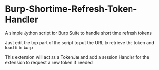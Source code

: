 # Burp-Shortime-Refresh-Token-Handler
A simple Jython script for Burp Suite to handle short time refresh tokens

Just edit the top part of the script to put the URL to retrieve the token and load it in burp

This extension will act as a TokenJar and add a session Handler for the extension to request a new token if needed
